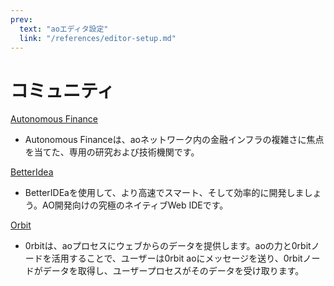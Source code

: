 ```yaml
---
prev:
  text: "aoエディタ設定"
  link: "/references/editor-setup.md"
---
```


# コミュニティ

[Autonomous Finance](https://www.autonomous.finance/)

- Autonomous Financeは、aoネットワーク内の金融インフラの複雑さに焦点を当てた、専用の研究および技術機関です。

[BetterIdea](https://betteridea.dev/)

- BetterIDEaを使用して、より高速でスマート、そして効率的に開発しましょう。AO開発向けの究極のネイティブWeb IDEです。

[Orbit](https://www.0rbit.co/)

- 0rbitは、aoプロセスにウェブからのデータを提供します。aoの力と0rbitノードを活用することで、ユーザーは0rbit aoにメッセージを送り、0rbitノードがデータを取得し、ユーザープロセスがそのデータを受け取ります。
